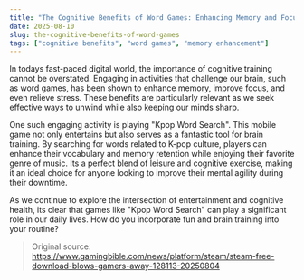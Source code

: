 ```yaml
---
title: "The Cognitive Benefits of Word Games: Enhancing Memory and Focus"
date: 2025-08-10
slug: the-cognitive-benefits-of-word-games
tags: ["cognitive benefits", "word games", "memory enhancement"]
---
```


In todays fast-paced digital world, the importance of cognitive training cannot be overstated. Engaging in activities that challenge our brain, such as word games, has been shown to enhance memory, improve focus, and even relieve stress. These benefits are particularly relevant as we seek effective ways to unwind while also keeping our minds sharp.

One such engaging activity is playing "Kpop Word Search". This mobile game not only entertains but also serves as a fantastic tool for brain training. By searching for words related to K-pop culture, players can enhance their vocabulary and memory retention while enjoying their favorite genre of music. Its a perfect blend of leisure and cognitive exercise, making it an ideal choice for anyone looking to improve their mental agility during their downtime.

As we continue to explore the intersection of entertainment and cognitive health, its clear that games like "Kpop Word Search" can play a significant role in our daily lives. How do you incorporate fun and brain training into your routine?
> Original source: https://www.gamingbible.com/news/platform/steam/steam-free-download-blows-gamers-away-128113-20250804